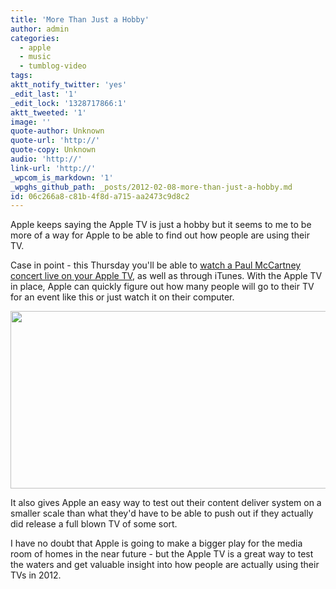 ```yaml
---
title: 'More Than Just a Hobby'
author: admin
categories:
  - apple
  - music
  - tumblog-video
tags: 
aktt_notify_twitter: 'yes'
_edit_last: '1'
_edit_lock: '1328717866:1'
aktt_tweeted: '1'
image: ''
quote-author: Unknown
quote-url: 'http://'
quote-copy: Unknown
audio: 'http://'
link-url: 'http://'
_wpcom_is_markdown: '1'
_wpghs_github_path: _posts/2012-02-08-more-than-just-a-hobby.md
id: 06c266a8-c81b-4f8d-a715-aa2473c9d8c2
---
```

<p>Apple keeps saying the Apple TV is just a hobby but it seems to me to be more of a way for Apple to be able to find out how people are using their TV.</p>
<p>Case in point - this Thursday you'll be able to <a href="http://www.macrumors.com/2012/02/07/apple-to-stream-live-paul-mccartney-concert-to-itunes-and-apple-tv/">watch a Paul McCartney concert live on your Apple TV</a>, as well as through iTunes. With the Apple TV in place, Apple can quickly figure out how many people will go to their TV for an event like this or just watch it on their computer.</p>
<p><img src="https://chrisenns.com/wp-content/uploads/2012/02/Paul-McCartney-Live.png" alt="" title="Paul McCartney Live" width="570" height="284" class="aligncenter size-full wp-image-20065" /></p>
<p>It also gives Apple an easy way to test out their content deliver system on a smaller scale than what they'd have to be able to push out if they actually did release a full blown TV of some sort.</p>
<p>I have no doubt that Apple is going to make a bigger play for the media room of homes in the near future - but the Apple TV is a great way to test the waters and get valuable insight into how people are actually using their TVs in 2012.</p>
